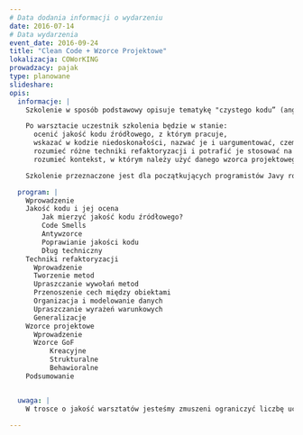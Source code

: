 ```yaml
---
# Data dodania informacji o wydarzeniu
date: 2016-07-14
# Data wydarzenia
event_date: 2016-09-24
title: "Clean Code + Wzorce Projektowe"
lokalizacja: COWorKING
prowadzacy: pajak
type: planowane
slideshare:
opis:
  informacje: |
    Szkolenie w sposób podstawowy opisuje tematykę "czystego kodu” (ang. clean code) oraz techniki refaktoryzacji. Rozpoczyna się ono od dyskusji na temat jakości kodu i metod, za pomocą których jesteśmy w stanie stwierdzić, że kod źródłowy jest niskiej jakości. Następnie, w skrócie przedstawione są zasady, którymi powinien kierować się programista w swojej pracy, by dążyć do kodu o wysokiej jakości. Pozostała część szkolenia to warsztaty z technik refaktoryzacji (m.in. kompozycja metod, upraszczanie wyrażeń warunkowych) oraz wybranych, najbardziej popularnych wzorców projektowych w oparciu o zbiór GoF (Gang-of-Four).

    Po warsztacie uczestnik szkolenia będzie w stanie:
      ocenić jakość kodu źródłowego, z którym pracuje,
      wskazać w kodzie niedoskonałości, nazwać je i uargumentować, czemu negatywnie wpływają one na jakość aplikacji,
      rozumieć różne techniki refaktoryzacji i potrafić je stosować na kodzie niskiej jakości,
      rozumieć kontekst, w którym należy użyć danego wzorca projektowego i potrafić go zaimplementować.

    Szkolenie przeznaczone jest dla początkujących programistów Javy rozumiejących ideę programowania obiektowego. Podczas warsztatu nie będą poruszane tematy programowania funkcyjnego

  program: |
    Wprowadzenie
    Jakość kodu i jej ocena
        Jak mierzyć jakość kodu źródłowego?
        Code Smells
        Antywzorce
        Poprawianie jakości kodu
        Dług techniczny
    Techniki refaktoryzacji
      Wprowadzenie
      Tworzenie metod
      Upraszczanie wywołań metod
      Przenoszenie cech między obiektami
      Organizacja i modelowanie danych
      Upraszczanie wyrażeń warunkowych
      Generalizacje
    Wzorce projektowe
      Wprowadzenie
      Wzorce GoF
          Kreacyjne
          Strukturalne
          Behawioralne
    Podsumowanie


  uwaga: |
    W trosce o jakość warsztatów jesteśmy zmuszeni ograniczyć liczbę uczestników. **Kwalifikacja odbywa się na podstawie odpowiedzi udzielonych w formularzu zgłoszeniowym oraz - w dalszym kroku - kolejności zgłoszeń.** Potwierdzenie udziału w warsztatach wraz z instrukcją przygotowania środowiska otrzymasz najpóźniej na 7 dni przed planowaną datą wydarzenia.

---
```

